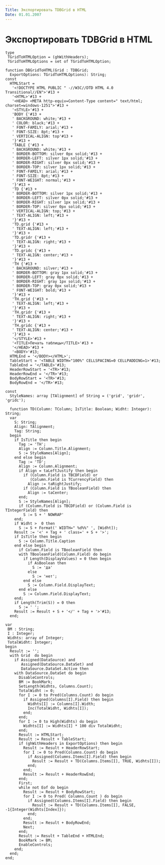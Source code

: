 ```yaml
---
Title: Экспортировать TDBGrid в HTML
Date: 01.01.2007
---
```



Экспортировать TDBGrid в HTML
=============================

    type
     TGridToHTMLOption = (ghWithHeaders);
     TGridToHTMLOptions = set of TGridToHTMLOption;
     
    function DBGridToHTML(Grid : TDBGrid;
      ExportOptions: TGridToHTMLOptions): String;
    const
      HTMLStart =
       '<!DOCTYPE HTML PUBLIC " -//W3C//DTD HTML 4.0 Transitional//EN">'#13 +
       '<HTML>'#13 +
       '<HEAD> <META http-equiv=Content-Type content=" text/html; charset=windows-1251">'#13 +
       '<STYLE>'#13 +
       'BODY {'#13 +
       ' BACKGROUND: white;'#13 +
       ' COLOR: black;'#13 +
       ' FONT-FAMILY: arial;'#13 +
       ' FONT-SIZE: 8pt;'#13 +
       ' VERTICAL-ALIGN: top'#13 +
       '}'#13 +
       'TABLE {'#13 +
       ' BACKGROUND: white;'#13 +
       ' BORDER-BOTTOM: silver 0px solid;'#13 +
       ' BORDER-LEFT: silver 1px solid;'#13 +
       ' BORDER-RIGHT: silver 0px solid;'#13 +
       ' BORDER-TOP: silver 1px solid;'#13 +
       ' FONT-FAMILY: arial;'#13 +
       ' FONT-SIZE: 8pt;'#13 +
       ' FONT-WEIGHT: normal;'#13 +
       '}'#13 +
       'TD {'#13 +
       ' BORDER-BOTTOM: silver 1px solid;'#13 +
       ' BORDER-LEFT: silver 0px solid;'#13 +
       ' BORDER-RIGHT: silver 1px solid;'#13 +
       ' BORDER-TOP: silver 0px solid;'#13 +
       ' VERTICAL-ALIGN: top;'#13 +
       ' TEXT-ALIGN: left;'#13 +
       '}'#13 +
       'TD.grid {'#13 +
       ' TEXT-ALIGN: left;'#13 +
       '}'#13 +
       'TD.gridr {'#13 +
       ' TEXT-ALIGN: right;'#13 +
       '}'#13 +
       'TD.gridc {'#13 +
       ' TEXT-ALIGN: center;'#13 +
       '}'#13 +
       'TH {'#13 +
       ' BACKGROUND: silver;'#13 +
       ' BORDER-BOTTOM: gray 1px solid;'#13 +
       ' BORDER-LEFT: gray 0px solid;'#13 +
       ' BORDER-RIGHT: gray 1px solid;'#13 +
       ' BORDER-TOP: gray 0px solid;'#13 +
       ' FONT-WEIGHT: bold;'#13 +
       '}'#13 +
       'TH.grid {'#13 +
       ' TEXT-ALIGN: left;'#13 +
       '}'#13 +
       'TH.gridr {'#13 +
       ' TEXT-ALIGN: right;'#13 +
       '}'#13 +
       'TH.gridc {'#13 +
       ' TEXT-ALIGN: center;'#13 +
       '}'#13 +
       '</STYLE>'#13 +
       '<TITLE>Печать таблицы</TITLE>'#13 +
       '</HEAD>'#13 +
       '<BODY>'#13;
      HTMLEnd = '</BODY></HTML>';
      TableStart = '<TABLE WIDTH="100%" CELLSPACING=0 CELLPADDING=1>'#13;
      TableEnd = '</TABLE>'#13;
      HeaderRowStart = '<TR>'#13;
      HeaderRowEnd = '</TR>'#13;
      BodyRowStart = '<TR>'#13;
      BodyRowEnd = '</TR>'#13;
     
    const
      StyleNames: array [TAlignment] of String = ('grid', 'gridr', 'gridc');
     
      function TD(Column: TColumn; IsTitle: Boolean; Widht: Integer):
    String;
      var
        S: String;
        Align: TAlignment;
        Tag: String;
      begin
        if IsTitle then begin
          Tag := 'TH';
          Align := Column.Title.Alignment;
          S := StyleNames[Align];
        end else begin
          Tag := 'TD';
          Align := Column.Alignment;
          if Align = taLeftJustify then begin
            if (Column.Field is TBCDField) or
               (Column.Field is TCurrencyField) then
              Align := taRightJustify;
            if (Column.Field is TBooleanField) then
              Align := taCenter;
          end;
          S := StyleNames[Align];
          if (Column.Field is TBCDField) or (Column.Field is TIntegerField) then
            S := S + ' NOWRAP'
        end;
        if Widht >  0 then
          S := S + Format(' WIDTH=" %d%%" ', [Widht]);
        Result := '<' + Tag + ' class=' + S + '>';
        if IsTitle then begin
          S := Column.Title.Caption
        end else begin
          if Column.Field is TBooleanField then
          with TBooleanField(Column.Field) do begin
            if Length(DisplayValues) = 0 then begin
              if AsBoolean then
                S := 'да'
              else
                S := 'нет';
            end else
              S := Column.Field.DisplayText;
          end else
            S := Column.Field.DisplayText;
        end;
        if Length(Trim(S)) = 0 then
          S := ' ';
        Result := Result + S + '</' + Tag + '>'#13;
      end;
     
    var
     BM : String;
     I : Integer;
     Widhts: array of Integer;
     TotalWidht: Integer;
    begin
      Result := '';
      with Grid  do begin
        if Assigned(DataSource) and
           Assigned(DataSource.DataSet) and
           DataSource.DataSet.Active then
        with DataSource.DataSet do begin
          DisableControls;
          BM := BookMark;
          SetLength(Widhts, Columns.Count);
          TotalWidht := 0;
          for I := 0 to Pred(Columns.Count) do begin
            if Assigned(Columns[I].Field) then begin
              Widhts[I] := Columns[I].Width;
              Inc(TotalWidht, Widhts[I]);
            end;
          end;
          for I := 0 to High(Widhts) do begin
            Widhts[I] := Widhts[I] * 100 div TotalWidht;
          end;
          Result := HTMLStart;
          Result := Result + TableStart;
          if (ghWithHeaders in ExportOptions) then begin
            Result := Result + HeaderRowStart;
            for I := 0 to Pred(Columns.Count) do begin
              if Assigned(Columns.Items[I].Field) then begin
                Result := Result + TD(Columns.Items[I], TRUE, Widhts[I]);
              end;
            end;
            Result := Result + HeaderRowEnd;
          end;
          First;
          while not Eof do begin
            Result := Result + BodyRowStart;
            for I := 0 to Pred( Columns.Count ) do begin
              if Assigned(Columns.Items[I].Field) then begin
                Result := Result + TD(Columns.Items[I], FALSE, -1{Integer(Widhts[Index]});
              end;
            end;
            Result := Result + BodyRowEnd;
            Next;
          end;
          Result := Result + TableEnd + HTMLEnd;
          BookMark := BM;
          EnableControls;
        end;
      end;
    end;
